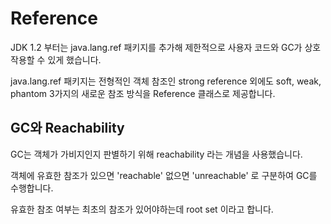 # Reference

JDK 1.2 부터는 java.lang.ref 패키지를 추가해 제한적으로 사용자 코드와 GC가 상호작용할 수 있게 했습니다.

java.lang.ref 패키지는 전형적인 객체 참조인 strong reference 외에도 soft, weak, phantom 3가지의 새로운 참조 방식을 Reference 클래스로 제공합니다.

## GC와 Reachability

GC는 객체가 가비지인지 판별하기 위해 reachability 라는 개념을 사용했습니다.

객체에 유효한 참조가 있으면 'reachable' 없으면 'unreachable' 로 구분하여 GC를 수행합니다.

유효한 참조 여부는 최초의 참조가 있어야하는데 root set 이라고 합니다.


